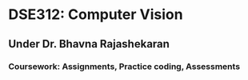 # DSE312: Computer Vision
## Under Dr. Bhavna Rajashekaran
### Coursework: Assignments, Practice coding, Assessments
